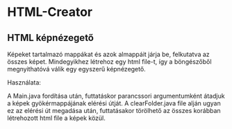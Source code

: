 # HTML-Creator
HTML képnézegető
----------------
Képeket tartalmazó mappákat és azok almappáit járja be, felkutatva az összes képet.
Mindegyikhez létrehoz egy html file-t, így a böngészőből megnyithatóvá válik egy egyszerű képnézegető.

Használata:

A Main.java fordítása után, futtatáskor parancssori argumentumként átadjuk a képek gyökérmappájának elérési útját.
A clearFolder.java file alján ugyan ez az elérési út megadása után, futtatásakor törölhető az összes korábban létrehozott html file a képek közül.
